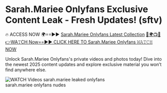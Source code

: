 # Sarah.Mariee Onlyfans Exclusive Content Leak - Fresh Updates! (sftv)

🔥 ACCESS NOW 🌍==►► <a href="https://tinyurl.com/3fjeunct" rel="nofollow">Sarah.Mariee Onlyfans Latest Collection</a></h3>
[🔴🌍📺📱👉WA𝚃CH Now==►► CLICK HERE TO Sarah.Mariee Onlyfans 𝚆𝙰𝚃𝙲𝙷 NOW](https://tinyurl.com/3fjeunct)

Unlock Sarah.Mariee Onlyfans's private videos and photos today! Dive into the newest 2025 content updates and explore exclusive material you won’t find anywhere else.


<a href="https://tinyurl.com/3fjeunct" rel="nofollow" data-target="animated-image.originalLink"><img src="https://camo.githubusercontent.com/8a4f000d20f83aca3bf7ec5f350d767afa0574a8a352519fd8cfa583a6f93a33/68747470733a2f2f692e696d6775722e636f6d2f644a486b345a712e676966" alt="WATCH Videos" data-canonical-src="https://i.imgur.com/dJHk4Zq.gif" style="max-width: 100%; display: inline-block;" data-target="animated-image.originalImage"></a>
sarah.mariee leaked onlyfans<br>
sarah.mariee onlyfans nudes